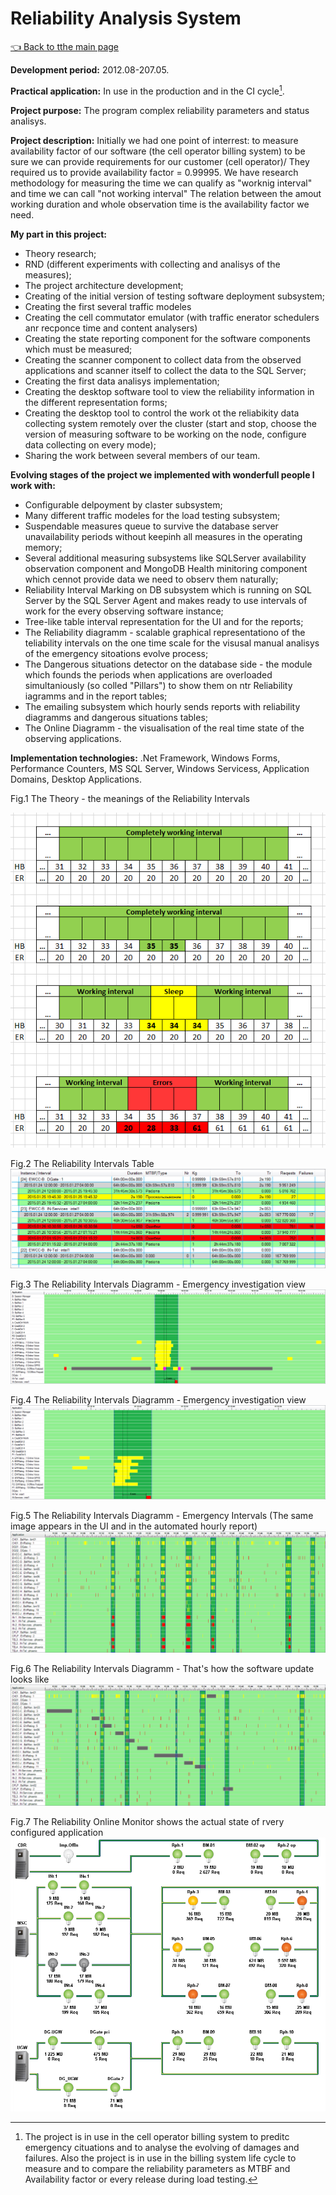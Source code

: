 # Reliability Analysis System

[:point_left: Back to tthe main page](../../README.md)

**Development period:** 2012.08-207.05.

**Practical application:** In use in the production and in the CI cycle[^1].

**Project purpose:** The program complex reliability parameters and status analisys.


**Project description:** 
Initially we had one point of interrest: to measure availability factor of our software (the cell operator billing system) to be sure we can provide requirements for our customer (cell operator)/ They required us to provide availability factor = 0.99995.
We have research methodology for measuring the time we can qualify as "worknig interval" and time we can call "not working interval"
The relation between the amout working duration and whole observation time is the availability factor we  need. 

**My part in this project:** 
- Theory research;
- RND (different experiments with collecting and analisys of the measures);
- The project architecture development;
- Creating of the initial version of testing software deployment subsystem;
- Creating the first several traffic modeles
- Creating the cell commutator emulator (with traffic enerator schedulers anr recponce time and content analysers)
- Creating the state reporting component for the software components which must be measured;
- Creating the scanner component to collect data from the observed applications and scanner itself to collect the data to the SQL Server;
- Creating the first data analisys implementation;
- Creating the desktop software tool to view the reliability information in the different representation forms;
- Creating the desktop tool to control the work ot the reliabikity data collecting system remotely over the cluster (start and stop, choose the version of measuring software to be working on the node, configure data collecting on every mode);
- Sharing the work between several members of our team.

**Evolving stages of the project we implemented with wonderfull people I work with:** 
- Configurable delpoyment by claster subsystem;
- Many different traffic modeles for the load testing subsystem;
- Suspendable measures queue to survive the database server unavailability periods without keepinh all measures in the operating memory; 
- Several additional measuring subsystems like SQLServer availability observation component and MongoDB Health minitoring component which cennot provide data we need to observ them naturally;
- Reliability Interval Marking on DB subsystem which is running on SQL Server by the SQL Server Agent and makes ready to use intervals of work for the every observing software instance;
- Tree-like table interval representation for the UI and for the reports;
- The Reliability diagramm - scalable graphical representationo of the teliability intervals on the one time scale for the visusal manual analisys of the emergency sitoations evolve process;
- The Dangerous situations detector on the database side - the module which founds the periods when applications are overloaded simultaniously (so colled "Pillars") to show them on ntr Reliability iagramms and in the report tables;
- The emailing subsystem which hourly sends reports with reliability diagramms and dangerous situations tables;
- The Online Diagramm - the visualisation of the real time state of the observing applications.

**Implementation technologies:** .Net Framework, Windows Forms, Performance Counters, MS SQL Server, Windows Servicess, Application Domains, Desktop Applications.


Fig.1 The Theory - the meanings of the Reliability Intervals

![The Duplicator list](Images/Fig_01_Theory.png)


Fig.2 The Reliability Intervals Table
![Order Events lists](Images/Fig_02_RITable.png)


Fig.3 The Reliability Intervals Diagramm - Emergency investigation view
![Order Events lists](Images/Fig_03_RIDiag.png)


Fig.4 The Reliability Intervals Diagramm - Emergency investigation view
![Order Events lists](Images/Fig_04_RIDiag.png)


Fig.5 The Reliability Intervals Diagramm - Emergency Intervals (The same image appears in the UI and in the automated hourly report)
![Order Events lists](Images/Fig_05_RIDiag_Pillars.png)


Fig.6 The Reliability Intervals Diagramm - That's how the software update looks like
![Order Events lists](Images/Fig_06_RIDiag_Update.png)


Fig.7 The Reliability Online Monitor shows the actual state of rvery configured application
![Order Events lists](Images/Fig_07_RIOM.png)





[^1]: The project is in use in the cell operator billing system to preditc emergency cituations and to analyse the evolving of damages and failures. Also the project is in use in the billing system life cycle to measure and to compare the reliability parameters as MTBF and Availability factor or every release during load testing.
